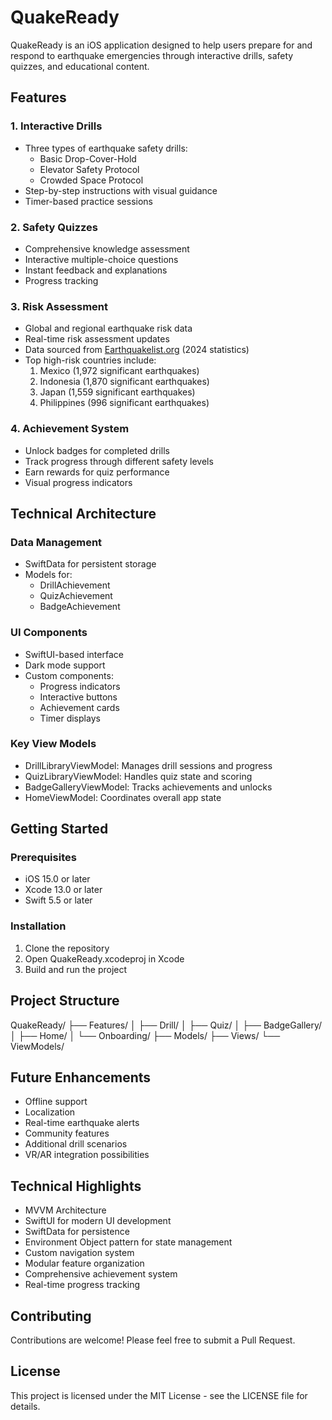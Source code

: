 # QuakeReady

QuakeReady is an iOS application designed to help users prepare for and respond to earthquake emergencies through interactive drills, safety quizzes, and educational content.

## Features

### 1. Interactive Drills
- Three types of earthquake safety drills:
  - Basic Drop-Cover-Hold
  - Elevator Safety Protocol
  - Crowded Space Protocol
- Step-by-step instructions with visual guidance
- Timer-based practice sessions

### 2. Safety Quizzes
- Comprehensive knowledge assessment
- Interactive multiple-choice questions
- Instant feedback and explanations
- Progress tracking

### 3. Risk Assessment
- Global and regional earthquake risk data
- Real-time risk assessment updates
- Data sourced from [Earthquakelist.org](https://earthquakelist.org/reports/top-100-countries-most-earthquakes/) (2024 statistics)
- Top high-risk countries include:
  1. Mexico (1,972 significant earthquakes)
  2. Indonesia (1,870 significant earthquakes)
  3. Japan (1,559 significant earthquakes)
  4. Philippines (996 significant earthquakes)

### 4. Achievement System
- Unlock badges for completed drills
- Track progress through different safety levels
- Earn rewards for quiz performance
- Visual progress indicators

## Technical Architecture

### Data Management
- SwiftData for persistent storage
- Models for:
  - DrillAchievement
  - QuizAchievement
  - BadgeAchievement

### UI Components
- SwiftUI-based interface
- Dark mode support
- Custom components:
  - Progress indicators
  - Interactive buttons
  - Achievement cards
  - Timer displays

### Key View Models
- DrillLibraryViewModel: Manages drill sessions and progress
- QuizLibraryViewModel: Handles quiz state and scoring
- BadgeGalleryViewModel: Tracks achievements and unlocks
- HomeViewModel: Coordinates overall app state

## Getting Started

### Prerequisites
- iOS 15.0 or later
- Xcode 13.0 or later
- Swift 5.5 or later

### Installation
1. Clone the repository
2. Open QuakeReady.xcodeproj in Xcode
3. Build and run the project

## Project Structure

QuakeReady/
├── Features/
│   ├── Drill/
│   ├── Quiz/
│   ├── BadgeGallery/
│   ├── Home/
│   └── Onboarding/
├── Models/
├── Views/
└── ViewModels/

## Future Enhancements
- Offline support
- Localization
- Real-time earthquake alerts
- Community features
- Additional drill scenarios
- VR/AR integration possibilities

## Technical Highlights

- MVVM Architecture
- SwiftUI for modern UI development
- SwiftData for persistence
- Environment Object pattern for state management
- Custom navigation system
- Modular feature organization
- Comprehensive achievement system
- Real-time progress tracking

## Contributing

Contributions are welcome! Please feel free to submit a Pull Request.

## License

This project is licensed under the MIT License - see the LICENSE file for details.